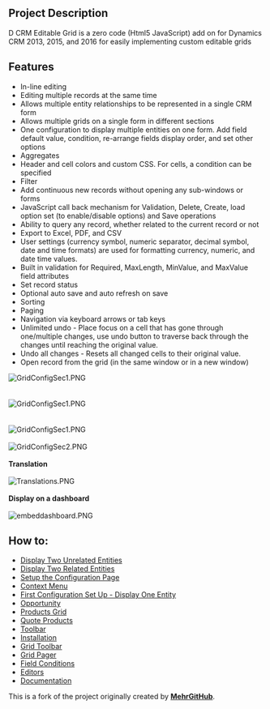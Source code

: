 <h2>Project Description</h2>
<p>D CRM Editable Grid is a zero code (Html5 JavaScript) add on for Dynamics CRM 2013, 2015, and 2016 for easily implementing custom editable grids</p>
<h2>Features</h2>
<ul>
<li>In-line editing </li><li>Editing multiple records at the same time </li><li>Allows multiple entity relationships to be represented in a single CRM form </li><li>Allows multiple grids on a single form in different sections </li><li>One configuration to display multiple entities on one form. Add field default value, condition, re-arrange fields display order, and set other options
</li><li>Aggregates </li><li>Header and cell colors and custom CSS. For cells, a condition can be specified
</li><li>Filter </li><li>Add continuous new records without opening any sub-windows or forms </li><li>JavaScript call back mechanism for Validation, Delete, Create, load option set (to enable/disable options) and Save operations
</li><li>Ability to query any record, whether related to the current record or not </li><li>Export to Excel, PDF, and CSV </li><li>User settings (currency symbol, numeric separator, decimal symbol, date and time formats) are used for formatting currency, numeric, and date time values.
</li><li>Built in validation for Required, MaxLength, MinValue, and MaxValue field attributes
</li><li>Set record status </li><li>Optional auto save and auto refresh on save </li><li>Sorting </li><li>Paging </li><li>Navigation via keyboard arrows or tab keys </li><li>Unlimited undo - Place focus on a cell that has gone through one/multiple changes, use undo button to traverse back through the changes until reaching the original value.
</li><li>Undo all changes - Resets all changed cells to their original value. </li><li>Open record from the grid (in the same window or in a new window) </li></ul>
<p>
<img title="GridConfigSec1.PNG" src="/docs/Home_GridWithColors.PNG"><br>
<br>
<br>
<img title="GridConfigSec1.PNG" src="/docs/Home_GridWithColors2.PNG"><br>
<br>
<br>
<img title="GridConfigSec1.PNG" src="/docs/Home_GridConfigSec1.PNG"><br>
<br>
<img title="GridConfigSec2.PNG" src="/docs/Home_GridConfigSec2.PNG"><br>
<br>
<strong>Translation</strong><br>
<br>
<img title="Translations.PNG" src="/docs/Home_Translations.PNG"><br>
<br>
<strong>Display on a dashboard</strong><br>
<br>
<img title="embeddashboard.PNG" src="/docs/Home_embeddashboard.PNG"></p>
</div><div class="ClearBoth"></div>

<h2>How to:</h2>
<ul>
  <li><a href="/docs/Display%20Two%20Unrelated%20Entities.md">Display Two Unrelated Entities</a></li>
  <li><a href="/docs/Display%20Two%20related%20Entities.md">Display Two Related Entities</a></li>
  <li><a href="/docs/Configuration%20Page.md">Setup the Configuration Page<a/></li>
  <li><a href="docs/Context%20Menu.md">Context Menu</a></li>
  <li><a href="docs/First%20Configuration%20Set%20Up%20-%20Display%20One%20Entity.md">First Configuration Set Up - Display One Entity</a></li>
  <li><a href="docs/Opportunity.md">Opportunity</a></li>
  <li><a href="docs/Products%20Grid.md">Products Grid</a></li>
  <li><a href="docs/Quote%20Products.md">Quote Products</a></li>
  <li><a href="docs/Toolbar.md">Toolbar</a></li>
  <li><a href="docs/Installation.md">Installation</a></li>
  <li><a href="docs/Grid%20Toolbar.md">Grid Toolbar</a></li>
  <li><a href="docs/Grid%20Pager.md">Grid Pager</a></li>
  <li><a href="docs/Field%20Conditions.md">Field Conditions</a></li>
  <li><a href="docs/Editors.md">Editors</a></li>
  <li><a href="docs/Documentation.md">Documentation</a></li>
</ul>
  
 <p>This is a fork of the project originally created by <a href="https://github.com/mehrgithub"><strong>MehrGitHub</strong></a>.

